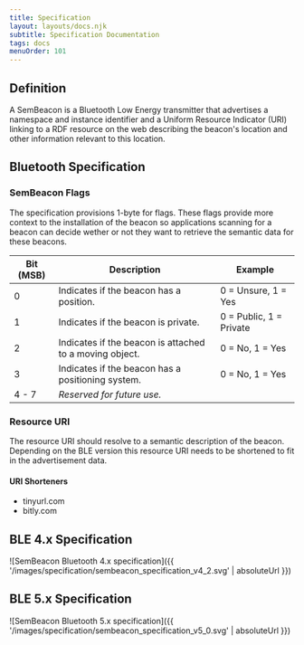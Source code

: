 ```yaml
---
title: Specification
layout: layouts/docs.njk
subtitle: Specification Documentation
tags: docs
menuOrder: 101
---
```

## Definition
A SemBeacon is a Bluetooth Low Energy transmitter that advertises a namespace and instance identifier and
a Uniform Resource Indicator (URI) linking to a RDF resource on the web describing the beacon's location and
other information relevant to this location.

## Bluetooth Specification

### SemBeacon Flags
The specification provisions 1-byte for flags. These flags provide more context to the installation of the beacon
so applications scanning for a beacon can decide wether or not they want to retrieve the semantic data for these beacons.

| **Bit (MSB)**  | **Description** | **Example** |
|---|---|---|
| 0 | Indicates if the beacon has a position. | 0 = Unsure, 1 = Yes |
| 1 | Indicates if the beacon is private. | 0 = Public, 1 = Private |
| 2 | Indicates if the beacon is attached to a moving object. | 0 = No, 1 = Yes |
| 3 | Indicates if the beacon has a positioning system. | 0 = No, 1 = Yes |
| 4 - 7 | *Reserved for future use.* ||

### Resource URI
The resource URI should resolve to a semantic description of the beacon. Depending on the BLE version this resource URI
needs to be shortened to fit in the advertisement data.

#### URI Shorteners
- tinyurl.com
- bitly.com

## BLE 4.x Specification
![SemBeacon Bluetooth 4.x specification]({{ '/images/specification/sembeacon_specification_v4_2.svg' | absoluteUrl }})

## BLE 5.x Specification
![SemBeacon Bluetooth 5.x specification]({{ '/images/specification/sembeacon_specification_v5_0.svg' | absoluteUrl }})